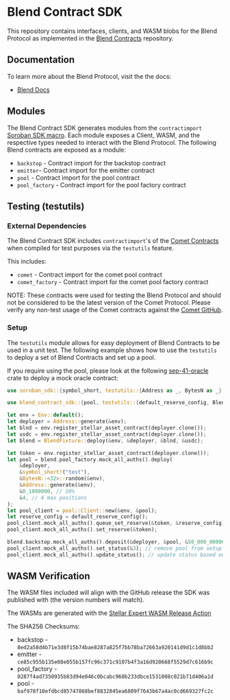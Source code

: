 # Blend Contract SDK

This repository contains interfaces, clients, and WASM blobs for the Blend Protocol as implemented in the [Blend Contracts](https://github.com/blend-capital/blend-contracts) repository.

## Documentation

To learn more about the Blend Protocol, visit the the docs:
* [Blend Docs](https://docs.blend.capital/)

## Modules

The Blend Contract SDK generates modules from the `contractimport` [Soroban SDK macro](). Each module exposes a Client, WASM, and the respective types needed to interact with the Blend Protocol. The following Blend contracts are exposed as a module:

* `backstop` - Contract import for the backstop contract
* `emitter`- Contract import for the emitter contract
* `pool` - Contract import for the pool contract
* `pool_factory` - Contract import for the pool factory contract

## Testing (testutils)

### External Dependencies

The Blend Contract SDK includes `contractimport`'s of the [Comet Contracts](https://github.com/CometDEX/comet-contracts) when compiled for test purposes via the `testutils` feature.

This includes:
* `comet` - Contract import for the comet pool contract
* `comet_factory` - Contract import for the comet pool factory contract

NOTE: These contracts were used for testing the Blend Protocol and should not be considered to be the latest version of the Comet Protocol. Please verify any non-test usage of the Comet contracts against the [Comet GitHub](https://github.com/CometDEX/comet-contracts).

### Setup

The `testutils` module allows for easy deployment of Blend Contracts to be used in a unit test. The following example shows how to use the `testutils` to deploy a set of Blend Contracts and set up a pool.

If you require using the pool, please look at the following [sep-41-oracle]() crate to deploy a mock oracle contract: 

```rust
use soroban_sdk::{symbol_short, testutils::{Address as _, BytesN as _}, Address, BytesN, Env};

use blend_contract_sdk::{pool, testutils::{default_reserve_config, BlendFixture}};

let env = Env::default();
let deployer = Address::generate(&env);
let blnd = env.register_stellar_asset_contract(deployer.clone());
let usdc = env.register_stellar_asset_contract(deployer.clone());
let blend = BlendFixture::deploy(&env, &deployer, &blnd, &usdc);

let token = env.register_stellar_asset_contract(deployer.clone());
let pool = blend.pool_factory.mock_all_auths().deploy(
    &deployer,
    &symbol_short!("test"),
    &BytesN::<32>::random(&env),
    &Address::generate(&env),
    &0_1000000, // 10%
    &4, // 4 max positions
);
let pool_client = pool::Client::new(&env, &pool);
let reserve_config = default_reserve_config();
pool_client.mock_all_auths().queue_set_reserve(&token, &reserve_config);
pool_client.mock_all_auths().set_reserve(&token);

blend.backstop.mock_all_auths().deposit(&deployer, &pool, &50_000_0000000);
pool_client.mock_all_auths().set_status(&3); // remove pool from setup status
pool_client.mock_all_auths().update_status(); // update status based on backstop
```

## WASM Verification

The WASM files included will align with the GitHub release the SDK was published with (the version numbers will match).

The WASMs are generated with the [Stellar Expert WASM Release Action](https://github.com/stellar-expert/soroban-build-workflow)

The SHA256 Checksums:
* backstop - `8ed2a58d4b71e3d8f15b74bae8287a825f7bb78ba72663a920141d9d1c1d8bb2`
* emitter - `ce85c955b135e08e055b157fc96c371c9107b4f3a16d920668f5529d7c616b9c`
* pool_factory - `0287f4ad7350935b83d94e046c0bcabc960b233dbce1531008c021b71d406a1d`
* pool - `baf978f10efdbcd85747868bef8832845ea6809f7643b67a4ac0cd669327fc2c`